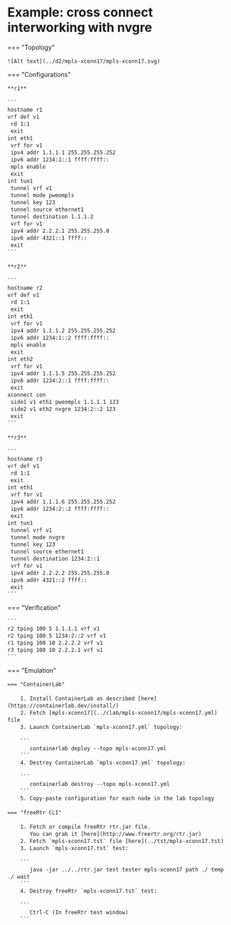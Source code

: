 # Example: cross connect interworking with nvgre

=== "Topology"

    ![Alt text](../d2/mpls-xconn17/mpls-xconn17.svg)

=== "Configurations"

    **r1**

    ```
    hostname r1
    vrf def v1
     rd 1:1
     exit
    int eth1
     vrf for v1
     ipv4 addr 1.1.1.1 255.255.255.252
     ipv6 addr 1234:1::1 ffff:ffff::
     mpls enable
     exit
    int tun1
     tunnel vrf v1
     tunnel mode pweompls
     tunnel key 123
     tunnel source ethernet1
     tunnel destination 1.1.1.2
     vrf for v1
     ipv4 addr 2.2.2.1 255.255.255.0
     ipv6 addr 4321::1 ffff::
     exit
    ```

    **r2**

    ```
    hostname r2
    vrf def v1
     rd 1:1
     exit
    int eth1
     vrf for v1
     ipv4 addr 1.1.1.2 255.255.255.252
     ipv6 addr 1234:1::2 ffff:ffff::
     mpls enable
     exit
    int eth2
     vrf for v1
     ipv4 addr 1.1.1.5 255.255.255.252
     ipv6 addr 1234:2::1 ffff:ffff::
     exit
    xconnect con
     side1 v1 eth1 pweompls 1.1.1.1 123
     side2 v1 eth2 nvgre 1234:2::2 123
     exit
    ```

    **r3**

    ```
    hostname r3
    vrf def v1
     rd 1:1
     exit
    int eth1
     vrf for v1
     ipv4 addr 1.1.1.6 255.255.255.252
     ipv6 addr 1234:2::2 ffff:ffff::
     exit
    int tun1
     tunnel vrf v1
     tunnel mode nvgre
     tunnel key 123
     tunnel source ethernet1
     tunnel destination 1234:2::1
     vrf for v1
     ipv4 addr 2.2.2.2 255.255.255.0
     ipv6 addr 4321::2 ffff::
     exit
    ```

=== "Verification"

    ```
    r2 tping 100 5 1.1.1.1 vrf v1
    r2 tping 100 5 1234:2::2 vrf v1
    r1 tping 100 10 2.2.2.2 vrf v1
    r3 tping 100 10 2.2.2.1 vrf v1
    ```

=== "Emulation"

    === "ContainerLab"

        1. Install ContainerLab as described [here](https://containerlab.dev/install/)  
        2. Fetch [mpls-xconn17](../clab/mpls-xconn17/mpls-xconn17.yml) file  
        3. Launch ContainerLab `mpls-xconn17.yml` topology:  

        ```
           containerlab deploy --topo mpls-xconn17.yml  
        ```
        4. Destroy ContainerLab `mpls-xconn17.yml` topology:  

        ```
           containerlab destroy --topo mpls-xconn17.yml  
        ```
        5. Copy-paste configuration for each node in the lab topology

    === "freeRtr CLI"

        1. Fetch or compile freeRtr rtr.jar file.  
           You can grab it [here](http://www.freertr.org/rtr.jar)  
        2. Fetch `mpls-xconn17.tst` file [here](../tst/mpls-xconn17.tst)  
        3. Launch `mpls-xconn17.tst` test:  

        ```
           java -jar ../../rtr.jar test tester mpls-xconn17 path ./ temp ./ wait
        ```
        4. Destroy freeRtr `mpls-xconn17.tst` test:  

        ```
           Ctrl-C (In freeRtr test window)
        ```

